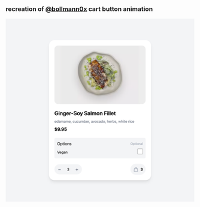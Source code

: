 ### recreation of [@bollmann0x](https://x.com/bollmann0x/status/1883590866079764550) cart button animation

[![video](public/cart-btn-thumbnail.png)](public/cart-btn-animation.mp4)
